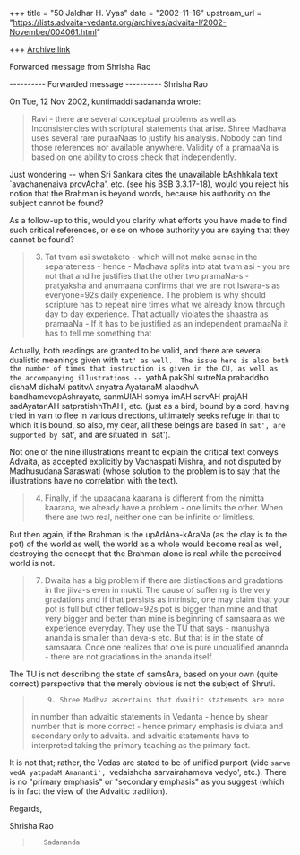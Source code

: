 +++
title = "50 Jaldhar H. Vyas"
date = "2002-11-16"
upstream_url = "https://lists.advaita-vedanta.org/archives/advaita-l/2002-November/004061.html"

+++
[Archive link](https://lists.advaita-vedanta.org/archives/advaita-l/2002-November/004061.html)

Forwarded message from Shrisha Rao

---------- Forwarded message ----------
Shrisha Rao

On Tue, 12 Nov 2002, kuntimaddi sadananda wrote:

> Ravi - there are several conceptual problems as well as
> Inconsistencies with scriptural statements that arise.  Shree Madhava
>        uses several rare puraaNaas to justify his analysis. Nobody
> can find
> those references nor available anywhere. Validity of a pramaaNa is
>       based on one ability to cross check that independently.

Just wondering -- when Sri Sankara cites the unavailable bAshhkala text
`avachanenaiva provAcha', etc. (see his BSB 3.3.17-18), would you reject
his notion that the Brahman is beyond words, because his authority on the
subject cannot be found?

As a follow-up to this, would you clarify what efforts you have made to
find such critical references, or else on whose authority you are saying
that they cannot be found?

> 3. Tat tvam asi swetaketo - which will not make sense in the
>      separateness - hence - Madhava  splits into atat tvam asi - you
> are
> not that and he justifies that the other two pramaNa-s - pratyaksha
> and anumaana confirms that we are not Iswara-s as everyone=92s daily
> experience.  The problem is why should scripture has to repeat nine
> times what we already know through day to day experience.  That
> actually violates the shaastra as pramaaNa - If it has to be
> justified as an independent pramaaNa it has to tell me something that

Actually, both readings are granted to be valid, and there are several
dualistic meanings given with `tat' as well.  The issue here is also both
the number of times that instruction is given in the CU, as well as the
accompanying illustrations -- `yathA pakShI sutreNa prabaddho dishaM
dishaM patitvA anyatra AyatanaM alabdhvA bandhamevopAshrayate, sanmUlAH
somya imAH sarvAH prajAH sadAyatanAH satpratishhThAH', etc. (just as a
bird, bound by a cord, having tried in vain to flee in various directions,
ultimately seeks refuge in that to which it is bound, so also, my dear,
all these beings are based in `sat', are supported by `sat', and are
situated in `sat').

Not one of the nine illustrations meant to explain the critical text
conveys Advaita, as accepted explicitly by Vachaspati Mishra, and not
disputed by Madhusudana Saraswati (whose solution to the problem is to
say that the illustrations have no correlation with the text).

> 4. Finally, if the upaadana kaarana is different from the nimitta
>          kaarana, we already have a problem - one limits the other.
> When
>        there are two real, neither one can be infinite or limitless.

But then again, if the Brahman is the upAdAna-kAraNa (as the clay is to
the pot) of the world as well, the world as a whole would become real as
well, destroying the concept that the Brahman alone is real while the
perceived world is not.

> 7. Dwaita has a big problem if there are distinctions and gradations
> in the jiiva-s  even in mukti. The cause of suffering is the very
> gradations and if that persists as intrinsic, one may claim that your
> pot is full but other fellow=92s pot is bigger than mine and that very
> bigger and better than mine is beginning of samsaara as we experience
> everyday.  They use the TU that says - manushya ananda is smaller
>       than deva-s etc.  But that is in the state of samsaara.  Once
> one
>        realizes that one is pure unqualified anannda - there are not
>     gradations in the ananda itself.

The TU is not describing the state of samsAra, based on your own (quite
correct) perspective that the merely obvious is not the subject of Shruti.

>         9. Shree Madhva ascertains that dvaitic statements are more
> in number
> than advaitic statements in Vedanta - hence by shear number that is
> more correct - hence primary emphasis is dviata and secondary only to
> advaita. and advaitic statements have to interpreted taking the
> primary teaching as the primary fact.

It is not that; rather, the Vedas are stated to be of unified purport
(vide `sarve vedA yatpadaM Amananti', `vedaishcha sarvairahameva vedyo',
etc.).  There is no "primary emphasis" or "secondary emphasis" as you
suggest (which is in fact the view of the Advaitic tradition).

Regards,

Shrisha Rao

>        Sadananda

